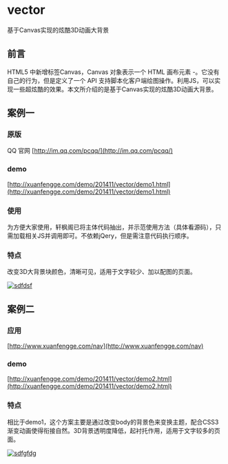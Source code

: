 vector
======

基于Canvas实现的炫酷3D动画大背景

## 前言

HTML5 中新增标签Canvas，Canvas 对象表示一个 HTML 画布元素 -<canvas>。它没有自己的行为，但是定义了一个 API 支持脚本化客户端绘图操作。利用JS，可以实现一些超炫酷的效果。本文所介绍的是基于Canvas实现的炫酷3D动画大背景。

## 案例一

### 原版

QQ 官网&nbsp;[http://im.qq.com/pcqq/](http://im.qq.com/pcqq/)

### demo

[http://xuanfengge.com/demo/201411/vector/demo1.html](http://xuanfengge.com/demo/201411/vector/demo1.html)

### 使用

为方便大家使用，轩枫阁已将主体代码抽出，并示范使用方法（具体看源码），只需加载相关JS并调用即可。不依赖jQery，但是需注意代码执行顺序。

### 特点

改变3D大背景块颜色，清晰可见，适用于文字较少、加以配图的页面。<!--more-->

[![sdfdsf](http://www.xuanfengge.com/wp-content/uploads/2014/11/sdfdsf.jpg)](http://www.xuanfengge.com/wp-content/uploads/2014/11/sdfdsf.jpg)

## 案例二

### 应用

[http://www.xuanfengge.com/nav](http://www.xuanfengge.com/nav)

### demo

[http://xuanfengge.com/demo/201411/vector/demo2.html](http://xuanfengge.com/demo/201411/vector/demo2.html)

### 特点

相比于demo1，这个方案主要是通过改变body的背景色来变换主题，配合CSS3渐变动画使得衔接自然。3D背景透明度降低，起衬托作用，适用于文字较多的页面。

[![sdfgfdg](http://www.xuanfengge.com/wp-content/uploads/2014/11/sdfgfdg.jpg)](http://www.xuanfengge.com/wp-content/uploads/2014/11/sdfgfdg.jpg)